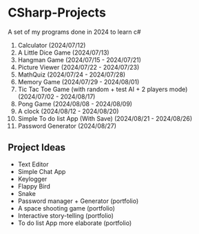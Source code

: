 # CSharp-Projects
A set of my programs done in 2024 to learn c#

01. Calculator (2024/07/12)
02. A Little Dice Game (2024/07/13)
03. Hangman Game (2024/07/15 - 2024/07/21)
04. Picture Viewer (2024/07/22 - 2024/07/23)
05. MathQuiz (2024/07/24 - 2024/07/28)
06. Memory Game (2024/07/29 - 2024/08/01)
07. Tic Tac Toe Game (with random + test AI + 2 players mode) (2024/07/02 - 2024/08/17) 
08. Pong Game (2024/08/08 - 2024/08/09)
09. A clock (2024/08/12 - 2024/08/20)
10. Simple To do list App (With Save) (2024/08/21 - 2024/08/26)
11. Password Generator (2024/08/27)

  
## Project Ideas
- Text Editor
- Simple Chat App
- Keylogger
- Flappy Bird
- Snake
- Password manager + Generator (portfolio)
- A space shooting game (portfolio)
- Interactive story-telling (portfolio)
- To do list App more elaborate (portfolio)
  

